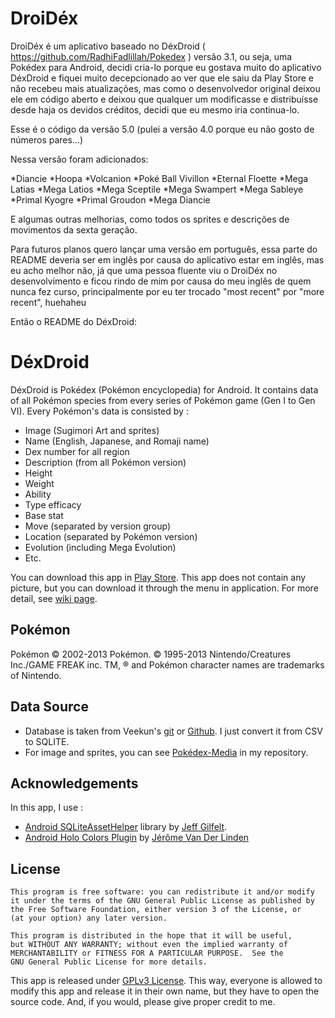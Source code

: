 DroiDéx
=======
DroiDéx é um aplicativo baseado no DéxDroid ( https://github.com/RadhiFadlillah/Pokedex ) versão 3.1, ou seja, uma Pokédex para Android, decidi cria-lo porque eu gostava muito do aplicativo DéxDroid e fiquei muito decepcionado ao ver que ele saiu da Play Store e não recebeu mais atualizações, mas como o desenvolvedor original deixou ele em código aberto e deixou que qualquer um modificasse e distribuísse desde haja os devidos créditos, decidi que eu mesmo iria continua-lo.

Esse é o código da versão 5.0 (pulei a versão 4.0 porque eu não gosto de números pares...)

Nessa versão foram adicionados:

*Diancie
*Hoopa
*Volcanion
*Poké Ball Vivillon
*Eternal Floette
*Mega Latias
*Mega Latios
*Mega Sceptile
*Mega Swampert
*Mega Sableye
*Primal Kyogre
*Primal Groudon
*Mega Diancie

E algumas outras melhorias, como todos os sprites e descrições de movimentos da sexta geração.

Para futuros planos quero lançar uma versão em português, essa parte do README deveria ser em inglês por causa do aplicativo estar em inglês, mas eu acho melhor não, já que uma pessoa fluente viu o DroiDéx no desenvolvimento e ficou rindo de mim por causa do meu inglês de quem nunca fez curso, principalmente por eu ter trocado "most recent" por "more recent", huehaheu

Então o README do DéxDroid:

DéxDroid
========
DéxDroid is Pokédex (Pokémon encyclopedia) for Android. It contains data of all Pokémon species from every series of Pokémon game (Gen I to Gen VI). Every Pokémon's data is consisted by :

* Image (Sugimori Art and sprites)
* Name (English, Japanese, and Romaji name)
* Dex number for all region
* Description (from all Pokémon version)
* Height
* Weight
* Ability
* Type efficacy
* Base stat
* Move (separated by version group)
* Location (separated by Pokémon version)
* Evolution (including Mega Evolution)
* Etc.

You can download this app in [Play Store](https://play.google.com/store/apps/details?id=com.radhi.Pokedex). This app does not contain any picture, but you can download it through the menu in application. For more detail, see [wiki page](https://github.com/Acrophobic/Pokedex/wiki#adding-image).

Pokémon
-------
Pokémon © 2002-2013 Pokémon. © 1995-2013 Nintendo/Creatures Inc./GAME FREAK inc. TM, ® and Pokémon character names are trademarks of Nintendo.

Data Source
-----------
* Database is taken from Veekun's [git](http://git.veekun.com/pokedex.git/tree/HEAD:/pokedex/data/csv) or [Github](https://github.com/veekun/pokedex). I just convert it from CSV to SQLITE.
* For image and sprites, you can see [Pokédex-Media](https://github.com/Acrophobic/Pokedex-Media) in my repository.

Acknowledgements
---------------
In this app, I use :
* [Android SQLiteAssetHelper](https://github.com/jgilfelt/android-sqlite-asset-helper) library by [Jeff Gilfelt](https://github.com/jgilfelt).
* [Android Holo Colors Plugin](https://github.com/jeromevdl/android-holo-colors-idea-plugin) by [Jérôme Van Der Linden](https://github.com/jeromevdl)

License
----------
    This program is free software: you can redistribute it and/or modify
    it under the terms of the GNU General Public License as published by
    the Free Software Foundation, either version 3 of the License, or
    (at your option) any later version.

    This program is distributed in the hope that it will be useful,
    but WITHOUT ANY WARRANTY; without even the implied warranty of
    MERCHANTABILITY or FITNESS FOR A PARTICULAR PURPOSE.  See the
    GNU General Public License for more details.
    
This app is released under [GPLv3 License](http://choosealicense.com/licenses/gpl-v3/). This way, everyone is allowed to modify this app and release it in their own name, but they have to open the source code. And, if you would, please give proper credit to me.
